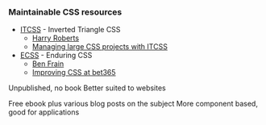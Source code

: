 ### Maintainable CSS resources

* [ITCSS](http://itcss.io/) - Inverted Triangle CSS
  * [Harry Roberts](https://csswizardry.com/)
  * [Managing large CSS projects with ITCSS](http://www.creativebloq.com/web-design/manage-large-css-projects-itcss-101517528)
* [ECSS](http://ecss.io/) - Enduring CSS
  * [Ben Frain](https://benfrain.com/)
  * [Improving CSS at bet365](http://bet365techblog.com/improving-css-at-bet365)

<aside class="notes">
Unpublished, no book
Better suited to websites

Free ebook plus various blog posts on the subject
More component based, good for applications
</aside>